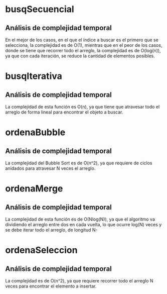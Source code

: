 # busqSecuencial

## Análisis de complejidad temporal

En el mejor de los casos, en el que el índice a buscar es el primero que se selecciona, la complejidad es de O(1), mientras que en el peor de los casos, donde se tiene que recorrer todo el arreglo, la complejidad es de O(log(n)), ya que con cada iteración, se reduce la cantidad de elementos posibles.

# busqIterativa

## Análisis de complejidad temporal

La complejidad de esta función es O(n), ya que tiene que atravesar todo el arreglo de forma lineal para encontrar el objeto a buscar.

# ordenaBubble

## Análisis de complejidad temporal

La complejidad del Bubble Sort es de O(n^2), ya que requiere de ciclos anidados para atravesar N veces el arreglo.

# ordenaMerge

## Análisis de complejidad temporal

La complejidad de esta función es de O(Nlog(N)), ya que el algoritmo va dividiendo el arreglo entre dos en cada vuelta, lo que ocurre log(N) veces y se debe iterar todo el arreglo, de longitud N-

# ordenaSeleccion

## Análisis de complejidad temporal

La complejidad es de O(n^2), ya que requiere recorrer todo el arreglo N veces para encontrar el elemento a insertar.
